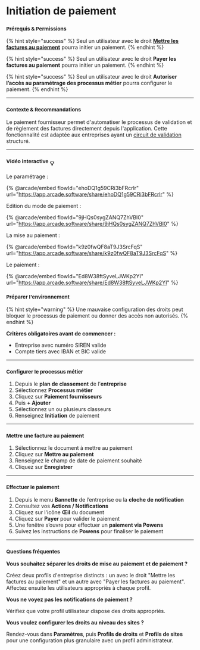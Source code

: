 # Initiation de paiement

### <sup>**Prérequis & Permissions**</sup>

{% hint style="success" %}
Seul un utilisateur avec le droit [**Mettre les factures au paiement**](../../administration/detail-des-droits.md) pourra initier un paiement.
{% endhint %}

{% hint style="success" %}
Seul un utilisateur avec le droit **Payer les factures au paiement** pourra initier un paiement.
{% endhint %}

{% hint style="success" %}
Seul un utilisateur avec le droit **Autoriser l’accès au paramétrage des processus métier** pourra configurer le paiement.
{% endhint %}

***

### <sup>**Contexte & Recommandations**</sup>

Le paiement fournisseur permet d'automatiser le processus de validation et de règlement des factures directement depuis l'application. Cette fonctionnalité est adaptée aux entreprises ayant un [circuit de validation](../workflow/circuit-de-validation.md) structuré.

***

### <sup>**Vidéo interactive**</sup> :bulb:

Le paramétrage :&#x20;

{% @arcade/embed flowId="ehoDQ1g59CRi3bFRcrlr" url="https://app.arcade.software/share/ehoDQ1g59CRi3bFRcrlr" %}

Edition du mode de paiement :&#x20;

{% @arcade/embed flowId="9jHQs0sygZANQ7ZhVBI0" url="https://app.arcade.software/share/9jHQs0sygZANQ7ZhVBI0" %}

La mise au paiement :&#x20;

{% @arcade/embed flowId="k9z0fwQF8aT9J3SrcFqS" url="https://app.arcade.software/share/k9z0fwQF8aT9J3SrcFqS" %}

Le paiement :&#x20;

{% @arcade/embed flowId="Ed8W38ftSyveLJWKp2YI" url="https://app.arcade.software/share/Ed8W38ftSyveLJWKp2YI" %}

### <sup>**Préparer l'environnement**</sup>

{% hint style="warning" %}
Une mauvaise configuration des droits peut bloquer le processus de paiement ou donner des accès non autorisés.
{% endhint %}

**Critères obligatoires avant de commencer :**

* Entreprise avec numéro SIREN valide
* Compte tiers avec IBAN et BIC valide

***

### <sup>**Configurer le processus métier**</sup>

1. Depuis le **plan de classement** de l’**entreprise**
2. Sélectionnez **Processus métier**
3. Cliquez sur **Paiement fournisseurs**
4. Puis **+ Ajouter**
5. Sélectionnez un ou plusieurs classeurs
6. Renseignez **Initiation** de paiement

***

### <sup>**Mettre une facture au paiement**</sup>

1. Sélectionnez le document à mettre au paiement
2. Cliquez sur **Mettre au paiement**
3. Renseignez le champ de date de paiement souhaité
4. Cliquez sur **Enregistrer**

***

### <sup>**Effectuer le paiement**</sup>

1. Depuis le menu **Bannette** de l’entreprise ou la **cloche de notification**
2. Consultez vos **Actions / Notifications**
3. Cliquez sur l'icône **Œil** du document
4. Cliquez sur **Payer** pour valider le paiement
5. Une fenêtre s’ouvre pour effectuer un **paiement via Powens**
6. Suivez les instructions de **Powens** pour finaliser le paiement

***

### <sup>**Questions fréquentes**</sup>

**Vous souhaitez séparer les droits de mise au paiement et de paiement ?**

Créez deux profils d'entreprise distincts : un avec le droit "Mettre les factures au paiement" et un autre avec "Payer les factures au paiement". Affectez ensuite les utilisateurs appropriés à chaque profil.

**Vous ne voyez pas les notifications de paiement ?**

Vérifiez que votre profil utilisateur dispose des droits appropriés.

**Vous voulez configurer les droits au niveau des sites ?**

Rendez-vous dans **Paramètres**, puis **Profils de droits** et **Profils de sites** pour une configuration plus granulaire avec un profil administrateur.

